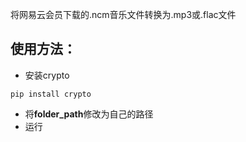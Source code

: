 将网易云会员下载的.ncm音乐文件转换为.mp3或.flac文件

## 使用方法：

* 安装crypto
```
pip install crypto
```

* 将**folder_path**修改为自己的路径
* 运行
